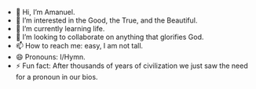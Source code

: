 - 👋 Hi, I’m Amanuel.
- 👀 I’m interested in the Good, the True, and the Beautiful.
- 🌱 I’m currently learning life.
- 💞️ I’m looking to collaborate on anything that glorifies God.
- 📫 How to reach me: easy, I am not tall. 
- 😄 Pronouns: I/Hymn.
- ⚡ Fun fact: After thousands of years of civilization we just saw the need for a pronoun in our bios.  

<!---
amanuel22316708/amanuel22316708 is a ✨ special ✨ repository because its `README.md` (this file) appears on your GitHub profile.
You can click the Preview link to take a look at your changes.
--->
